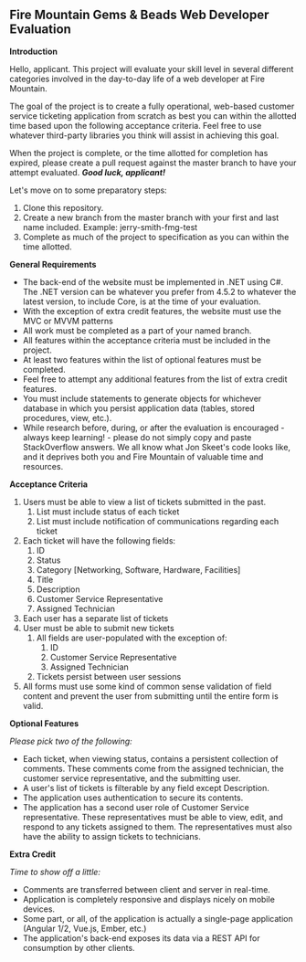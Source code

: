 ## Fire Mountain Gems & Beads Web Developer Evaluation
**Introduction**

Hello, applicant. This project will evaluate your skill level in several different categories involved in the day-to-day life of a web developer at Fire Mountain.

The goal of the project is to create a fully operational, web-based customer service ticketing application from scratch as best you can within the allotted time based upon the following acceptance criteria. Feel free to use whatever third-party libraries you think will assist in achieving this goal.

When the project is complete, or the time allotted for completion has expired, please create a pull request against the master branch to have your attempt evaluated. ***Good luck, applicant!***

Let's move on to some preparatory steps:

 1. Clone this repository.
 2. Create a new branch from the master branch with your first and last name included.
	 Example: jerry-smith-fmg-test
 3. Complete as much of the project to specification as you can within the time allotted.

**General Requirements**
 - The back-end of the website must be implemented in .NET using C#. The .NET version can be whatever you prefer from 4.5.2 to whatever the latest version, to include Core, is at the time of your evaluation.
 - With the exception of extra credit features, the website must use the MVC or MVVM patterns
 - All work must be completed as a part of your named branch.
 - All features within the acceptance criteria must be included in the project.
 - At least two features within the list of optional features must be completed.
 - Feel free to attempt any additional features from the list of extra credit features.
 - You must include statements to generate objects for whichever database in which you persist application data (tables, stored procedures, view, etc.).
 - While research before, during, or after the evaluation is encouraged - always keep learning! - please do not simply copy and paste StackOverflow answers. We all know what Jon Skeet's code looks like, and it deprives both you and Fire Mountain of valuable time and resources.

**Acceptance Criteria**
 1. Users must be able to view a list of tickets submitted in the past.
    1. List must include status of each ticket
    2. List must include notification of communications regarding each ticket
 2. Each ticket will have the following fields:
    1. ID
    2. Status
    3. Category [Networking, Software, Hardware, Facilities]
    4. Title
    5. Description
    6. Customer Service Representative
    7. Assigned Technician
 3. Each user has a separate list of tickets
 4. User must be able to submit new tickets
    1. All fields are user-populated with the exception of:
       1. ID
       2. Customer Service Representative
       3. Assigned Technician
    2. Tickets persist between user sessions
 5. All forms must use some kind of common sense validation of field content and prevent the user from submitting until the entire form is valid.

**Optional Features**

*Please pick two of the following:*
 - Each ticket, when viewing status, contains a persistent collection of comments. These comments come from the assigned technician, the customer service representative, and the submitting user.
 - A user's list of tickets is filterable by any field except Description.
 - The application uses authentication to secure its contents.
 - The application has a second user role of Customer Service representative. These representatives must be able to view, edit, and respond to any tickets assigned to them. The representatives must also have the ability to assign tickets to technicians.

**Extra Credit**

 *Time to show off a little:*
 - Comments are transferred between client and server in real-time.
 - Application is completely responsive and displays nicely on mobile devices.
 - Some part, or all, of the application is actually a single-page application (Angular 1/2, Vue.js, Ember, etc.)
 - The application's back-end exposes its data via a REST API for consumption by other clients.